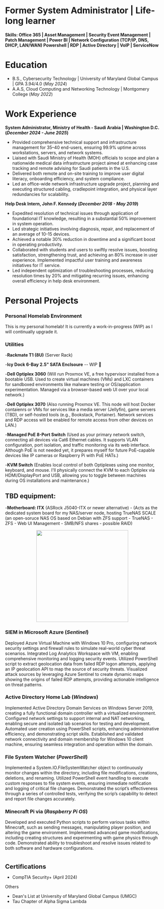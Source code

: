 # Former System Administrator | Life-long learner 

#### Skills: Office 365 | Asset Management | Security Event Management | Patch Management | Power BI | Network Configuration (TCP/IP, DNS, DHCP, LAN/WAN) Powershell | RDP | Active Directory | VoIP | ServiceNow


# Education
- B.S., Cybersecurity Technology | University of Maryland Global Campus | GPA 3.94/4.0 (_May 2024_) 						       	
- A.A.S, Cloud Computing and Networking Technology | Montgomery College (_May 2022_)        		

# Work Experience

**System Administrator, Ministry of Health - Saudi Arabia | Washington D.C. (_December 2024 - June 2025_)** 
- Provided comprehensive technical support and infrastructure management for 35–40 end-users, ensuring 99.9% uptime across 
workstations, servers, and network systems. 
- Liaised with Saudi Ministry of Health (MOH) officials to scope and plan a nationwide medical data infrastructure project 
aimed at enhancing case tracking and remote advising for Saudi patients in the U.S. 
- Delivered both remote and on-site training to improve user digital literacy, onboarding efficiency, and system compliance. 
- Led an office-wide network infrastructure upgrade project, planning and executing structured cabling, cradlepoint integration, 
and physical layer redundancies for scalability.


**Help Desk Intern, John F. Kennedy (_December 2018 - May 2019_)**
- Expedited resolution of technical issues through application of foundational IT knowledge, resulting in a substantial 50% improvement in system operation.
- Led strategic initiatives involving diagnosis, repair, and replacement of an average of 10-15 devices.
- Achieved a notable 30% reduction in downtime and a significant boost in operating productivity.
- Collaborated with students and users to swiftly resolve issues, boosting satisfaction, strengthening trust, and achieving an 80% increase in user experience. Implemented impactful user training and awareness initiatives for IT service.
- Led independent optimization of troubleshooting processes, reducing resolution times by 20% and mitigating recurring issues, enhancing overall efficiency in help desk environment. 



# Personal Projects

### Personal Homelab Environment
This is my personal homelab! It is currently a work-in-progress (WIP) as I will continually upgrade it. 

### Utilities 

-**Rackmate T1 (8U)** (Server Rack) 

-**Icy Dock 6-Bay 2.5" SATA Enclsoure** -- WIP 🚧

-**Dell Optiplex 3060** (Will run Proxmox VE, a free hypervisor installed from a bootable USB. Used to create virtual machines (VMs) and LXC containers for sandboxed environments like malware testing or OS/application experimentation. Managed via a browser-based web UI over your local network.)

-**Dell Optiplex 3070** (Also running Proxmox VE. This node will host Docker contaienrs or VMs for services like a media server (Jellyfin), game servers (TBD), or self-hosted tools (e.g., Bookstack, Portainer). Network services and RDP access will be enabled for remote access from other devices on LAN.)

-**Managed PoE 8-Port Switch** 
(Used as your primary network switch, connecting all devices via Cat6 Ethernet cables. It supports VLAN configuration, port isolation, and traffic monitoring via its web interface. Although PoE is not needed yet, it prepares myself for future PoE-capable devices like IP cameras or Raspberry Pi with PoE HATs.)

-**KVM Switch** (Enables local control of both Optiplexes using one monitor, keyboard, and mouse. I'll physically connect the KVM to each Optiplex via HDMI/DisplayPort and USB, allowing you to toggle between machines during OS installations and maintenance.)

## TBD equipment: 

-**Motherboard: ITX** (ASRock J5040-ITX or newer alternative) - (Acts as the dedicated system board for my NAS/server node, hosting TrueNAS SCALE (an open-soruce NAS OS based on Debian with ZFS support - TrueNAS - ZFS - Web UI Management - SMB/NFS shares - possible RAID) 


<p align="center"> 
<img src="https://github.com/user-attachments/assets/a52449d1-fb74-47cc-8934-b835d987a00f" width="300"/> 
</p>



### SIEM in Microsoft Azure (_Sentinel_)
Deployed Azure Virtual Machine with Windows 10 Pro, configuring network security settings and firewall rules to simulate real-world cyber threat scenarios. Integrated Log Analytics Workspace with VM, enabling comprehensive monitoring and logging security events. Utilized PowerShell script to extract geolocation data from failed RDP logon attempts, applying an IP geolocation API to map the source of security threats. Visualized attack sources by leveraging Azure Sentinel to create dynamic maps showing the origins of failed RDP attempts, providing actionable intelligence on threat patterns. 

### Active Directory Home Lab (_Windows_) 
Implemented Active Directory Domain Services on Windows Server 2019, creating a fully functional domain controller with a virtualized environment. Configured network settings to support internal and NAT networking, enabling secure and isolated lab scenarios for testing and development. Automated user creation using PowerShell scripts, enhancing administrative efficiency, and demonstrating script skills. Established and validated network connectivity and domain membership for Windows 10 client machine, ensuring seamless integration and operation within the domain. 

### File System Watcher (_PowerShell_) 
Implemented a System.IO.FileSystemWatcher object to continuously monitor changes within the directory, including file modifications, creations, deletions, and renaming. Utilized PowerShell event handling to execute custom responses to file system events, ensuring immediate notification and logging of critical file changes. Demonstrated the script’s effectiveness through a series of controlled tests, verifying the scrip’s capability to detect and report file changes accurately. 

### Minecraft Pi via (_Raspberry Pi OS_) 
Developed and executed Python scripts to perform various tasks within Minecraft, such as sending messages, manipulating player position, and altering the game environment. Implemented advanced game modifications, including creating structures and experimenting with game physics through code. Demonstrated ability to troubleshoot and resolve issues related to both software and hardware configurations.

#
<span style="font-size:20px"><b>Certifications</b></span> 
- CompTIA Security+ (April 2024)

Others 
- Dean's List at University of Maryland Global Campus (UMGC) 
- Tau Chapter of Alpha Sigma Lambda





